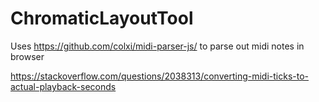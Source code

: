 # ChromaticLayoutTool

Uses https://github.com/colxi/midi-parser-js/ to parse out midi notes in browser


https://stackoverflow.com/questions/2038313/converting-midi-ticks-to-actual-playback-seconds